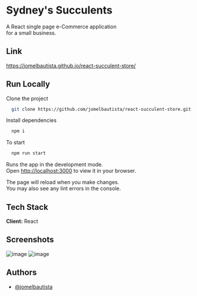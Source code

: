 
# Sydney's Succulents


A React single page e-Commerce application\
for a small business.
## Link

https://jomelbautista.github.io/react-succulent-store/


## Run Locally

Clone the project

```bash
  git clone https://github.com/jomelbautista/react-succulent-store.git
```

Install dependencies

```bash
  npm i
```

To start 

```bash
  npm run start
```
Runs the app in the development mode.\
Open [http://localhost:3000](http://localhost:3000) to view it in your browser.

The page will reload when you make changes.\
You may also see any lint errors in the console.

## Tech Stack

**Client:** React
## Screenshots

![image](https://user-images.githubusercontent.com/21297405/213908934-9d6e0896-1494-4dac-95ad-a66bfdb3fc1b.png)
![image](https://user-images.githubusercontent.com/21297405/213908956-d5e18625-b36c-4627-88bf-f03b0292ca86.png)
## Authors

- [@jomelbautista](https://www.github.com/jomelbautista)

